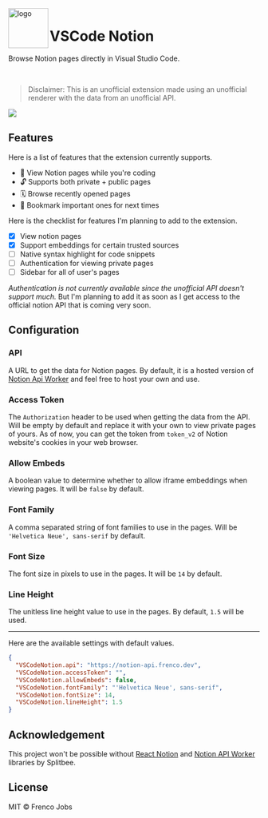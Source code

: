 <img src="https://raw.githubusercontent.com/frencojobs/vscode-notion/dev/.github/vscode-notion.png" alt="logo" width="80" height="80" align="left" />

# VSCode Notion

Browse Notion pages directly in Visual Studio Code.

<br>

> Disclaimer: This is an unofficial extension made using an unofficial renderer with the data from an unofficial API.

<img align="center" src="https://raw.githubusercontent.com/frencojobs/vscode-notion/main/.github/demo.gif" />

## Features

Here is a list of features that the extension currently supports.

- 📄 View Notion pages while you're coding
- 🔓 Supports both private + public pages
- 🗓️ Browse recently opened pages
- 📌 Bookmark important ones for next times

Here is the checklist for features I'm planning to add to the extension.

- [x] View notion pages
- [x] Support embeddings for certain trusted sources
- [ ] Native syntax highlight for code snippets
- [ ] Authentication for viewing private pages
- [ ] Sidebar for all of user's pages

_Authentication is not currently available since the unofficial API doesn't support much._ But I'm planning to add it as soon as I get access to the official notion API that is coming very soon.

## Configuration

### API

A URL to get the data for Notion pages. By default, it is a hosted version of [Notion Api Worker](https://github.com/splitbee/notion-api-worker) and feel free to host your own and use.

### Access Token

The `Authorization` header to be used when getting the data from the API. Will be empty by default and replace it with your own to view private pages of yours. As of now, you can get the token from `token_v2` of Notion website's cookies in your web browser.

### Allow Embeds

A boolean value to determine whether to allow iframe embeddings when viewing pages. It will be `false` by default.

### Font Family

A comma separated string of font families to use in the pages. Will be `'Helvetica Neue', sans-serif` by default.

### Font Size

The font size in pixels to use in the pages. It will be `14` by default.

### Line Height

The unitless line height value to use in the pages. By default, `1.5` will be used.

---

Here are the available settings with default values.

```json
{
  "VSCodeNotion.api": "https://notion-api.frenco.dev",
  "VSCodeNotion.accessToken": "",
  "VSCodeNotion.allowEmbeds": false,
  "VSCodeNotion.fontFamily": "'Helvetica Neue', sans-serif",
  "VSCodeNotion.fontSize": 14,
  "VSCodeNotion.lineHeight": 1.5
}
```

## Acknowledgement

This project won't be possible without [React Notion](https://github.com/splitbee/react-notion) and [Notion API Worker](https://github.com/splitbee/notion-api-worker) libraries by Splitbee.

## License

MIT © Frenco Jobs
